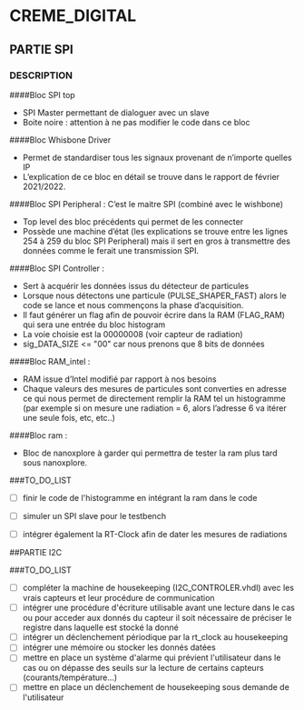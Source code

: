 # CREME_DIGITAL

## PARTIE SPI
### DESCRIPTION
####Bloc SPI top 
- SPI Master permettant de dialoguer avec un slave
- Boite noire : attention à ne pas modifier le code dans ce bloc

####Bloc Whisbone Driver
- Permet de standardiser tous les signaux provenant de n’importe quelles IP
- L’explication de ce bloc en détail se trouve dans le rapport de février 2021/2022.

####Bloc SPI Peripheral : C’est le maitre SPI (combiné avec le wishbone)
- Top level des bloc précédents qui permet de les connecter
- Possède une machine d’état (les explications se trouve entre les lignes 254 à 259 du bloc SPI Peripheral) mais il sert en gros à transmettre des données comme le ferait une transmission SPI.

####Bloc SPI Controller :
- Sert à acquérir les données issus du détecteur de particules
- Lorsque nous détectons une particule (PULSE_SHAPER_FAST) alors le code se lance et nous commençons la phase d’acquisition.
- Il faut générer un flag afin de pouvoir écrire dans la RAM (FLAG_RAM) qui sera une entrée du bloc histogram
- La voie choisie est la 00000008 (voir capteur de radiation)
- sig_DATA_SIZE <= "00" car nous prenons que 8 bits de données

####Bloc RAM_intel :
- RAM issue d’Intel modifié par rapport à nos besoins
- Chaque valeurs des mesures de particules sont converties en adresse ce qui nous permet de directement remplir la RAM tel un histogramme (par exemple si on mesure une radiation = 6, alors l’adresse 6 va itérer une seule fois, etc, etc..)

####Bloc ram : 
- Bloc de nanoxplore à garder qui permettra de tester la ram plus tard sous nanoxplore.

###TO_DO_LIST
- [ ] finir le code de l'histogramme en intégrant la ram dans le code 
- [ ] simuler un SPI slave pour le testbench
- [ ] intégrer également la RT-Clock afin de dater les mesures de radiations


##PARTIE I2C


###TO_DO_LIST
- [ ] compléter la machine de housekeeping (I2C_CONTROLER.vhdl) avec les vrais capteurs et leur procédure de communication
- [ ] intégrer une procédure d'écriture utilisable avant une lecture dans le cas ou pour acceder aux donnés du capteur il soit nécessaire de préciser le registre dans laquelle est stocké la donné
- [ ] intégrer un déclenchement périodique par la rt_clock au housekeeping 
- [ ] intégrer une mémoire ou stocker les donnés datées
- [ ] mettre en place un système d'alarme qui prévient l'utilisateur dans le cas ou on dépasse des seuils sur la lecture de certains capteurs (courants/température...)
- [ ] mettre en place un déclenchement de housekeeping sous demande de l'utilisateur
